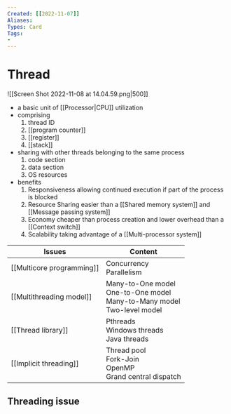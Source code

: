 ```yaml
---
Created: [[2022-11-07]]
Aliases: 
Types: Card
Tags: 
- 
---
```

# Thread
![[Screen Shot 2022-11-08 at 14.04.59.png|500]]
- a basic unit of [[Processor|CPU]] utilization
- comprising
	1. thread ID
	2. [[program counter]]
	3. [[register]]
	4. [[stack]]
- sharing with other threads belonging to the same process
	1. code section
	2. data section
	3. OS resources
- benefits
	1. Responsiveness
		allowing continued execution if part of the process is blocked
	2. Resource Sharing
		easier than a [[Shared memory system]] and [[Message passing system]]
	3. Economy
		cheaper than process creation and lower overhead than a [[Context switch]]
	4. Scalability
		taking advantage of a [[Multi-processor system]]

| Issues                    | Content                                                                        |
| ------------------------- | ------------------------------------------------------------------------------ |
| [[Multicore programming]] | Concurrency<br>Parallelism                                                     |
| [[Multithreading model]]  | Many-to-One model<br>One-to-One model<br>Many-to-Many model<br>Two-level model |
| [[Thread library]]        | Pthreads<br>Windows threads<br>Java threads                                    |
| [[Implicit threading]]    | Thread pool<br>Fork-Join<br>OpenMP<br>Grand central dispatch                   |

## Threading issue
